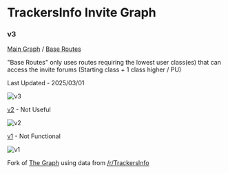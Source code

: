 # TrackersInfo Invite Graph

### v3

[Main Graph](https://forkedritz.github.io/Recruitments/Graphs/v3) / [Base Routes](https://forkedritz.github.io/Recruitments/Graphs/v3/Base%20Routes/)

"Base Routes" only uses routes requiring the lowest user class(es) that can access the invite forums (Starting class + 1 class higher / PU)

Last Updated - 2025/03/01

![v3](https://github.com/user-attachments/assets/e56aca9a-45a0-43ef-8c27-66c104de3fcf)

[v2](https://forkedritz.github.io/Recruitments/Graphs/v2) - Not Useful

![v2](https://github.com/user-attachments/assets/37d675db-d84d-432f-a7d4-b37c374445ed)

[v1](https://forkedritz.github.io/Recruitments/Graphs/v1) - Not Functional

![v1](https://github.com/user-attachments/assets/cb8e086d-43c3-4782-b961-e997eedb2044)

Fork of [The Graph](https://inviteroute.github.io/graph/) using data from [/r/TrackersInfo](https://old.reddit.com/r/TrackersInfo/wiki/official_recruitments)
